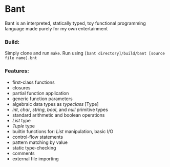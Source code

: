 # Bant
Bant is an interpreted, statically typed, toy functional programming language made purely for my own entertainment

### Build:
Simply clone and run ```make```. Run using ```[bant directory]/build/bant [source file name].bnt```

### Features:
- first-class functions
- closures
- partial function application
- generic function parameters
- algebraic data types as _typeclass_ [Type]
- _int_, _char_, _string_, _bool_, and _null_ primitive types
- standard arithmetic and boolean operations
- _List_ type
- _Tuple_ type
- builtin functions for: _List_ manipulation, basic I/O
- control-flow statements
- pattern matching by value
- static type-checking
- comments
- external file importing
